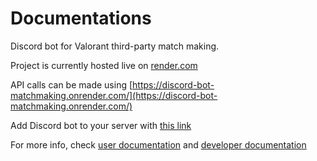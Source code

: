 # Documentations

Discord bot for Valorant third-party match making.

Project is currently hosted live on [render.com](https://render.com/)

API calls can be made using [https://discord-bot-matchmaking.onrender.com/](https://discord-bot-matchmaking.onrender.com/)

Add Discord bot to your server with [this link](https://discord.com/oauth2/authorize?client_id=1082686062360526939)

For more info, check [user documentation](https://github.com/spiduso/discord-bot-matchmaking/blob/main/documentations/user_documentation/README.md) and [developer documentation](https://github.com/spiduso/discord-bot-matchmaking/blob/main/documentations/user_documentation/README.md)

